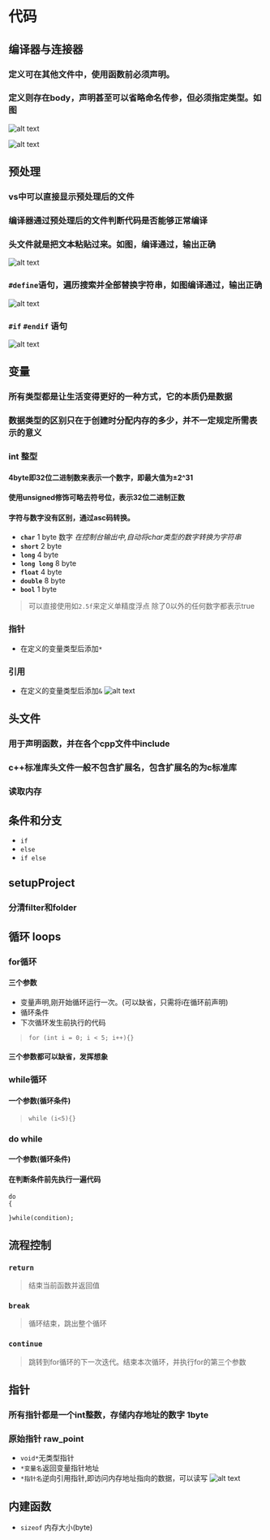 # 代码
## 编译器与连接器
### 定义可在其他文件中，使用函数前必须声明。
### 定义则存在body，声明甚至可以省略命名传参，但必须指定类型。如图
![alt text](image.png)

![alt text](image-1.png)
## 预处理
### vs中可以直接显示预处理后的文件
### 编译器通过预处理后的文件判断代码是否能够正常编译
### **头文件**就是把文本粘贴过来。如图，编译通过，输出正确
![alt text](image-2.png)
### `#define`语句，遍历搜索并全部替换字符串，如图编译通过，输出正确
![alt text](image-3.png)
### `#if` `#endif` 语句
![alt text](image-4.png)
## 变量
### 所有类型都是让生活变得更好的一种方式，它的本质仍是数据
### 数据类型的区别只在于创建时分配内存的多少，并不一定规定所需表示的意义
### int 整型
#### 4byte即32位二进制数来表示一个数字，即最大值为±2^31
#### 使用unsigned修饰可略去符号位，表示32位二进制正数
#### 字符与数字没有区别，通过asc码转换。
- **`char`** 1 byte 数字
*在控制台输出中,自动将char类型的数字转换为字符串*
- **`short`**  2 byte
- **`long`** 4 byte
- **`long long`** 8 byte
- **`float`** 4 byte
- **`double`** 8 byte
- **`bool`** 1 byte
> 可以直接使用如`2.5f`来定义单精度浮点
> 除了0以外的任何数字都表示true
### 指针 
- 在定义的变量类型后添加`*`
### 引用
- 在定义的变量类型后添加`&`
![alt text](image-5.png)
## 头文件
### 用于声明函数，并在各个cpp文件中include
### c++标准库头文件一般不包含扩展名，包含扩展名的为c标准库
### 读取内存
## 条件和分支
- `if`
- `else`
- `if else`
## setupProject
### 分清filter和folder
## 循环 loops
### for循环
#### 三个参数
- 变量声明,刚开始循环运行一次。(可以缺省，只需将i在循环前声明)
- 循环条件
- 下次循环发生前执行的代码
> `for (int i = 0; i < 5; i++){}`
#### 三个参数都可以缺省，发挥想象
### while循环
#### 一个参数(循环条件)
> `while (i<5){}`
### do while
#### 一个参数(循环条件)
#### 在判断条件前先执行一遍代码
```
do
{

}while(condition);
```
## 流程控制
### `return`
> 结束当前函数并返回值
### `break`
> 循环结束，跳出整个循环
### `continue`
> 跳转到for循环的下一次迭代。结束本次循环，并执行for的第三个参数
 
## 指针
### 所有指针都是一个int整数，存储内存地址的数字 1byte
### 原始指针 raw_point
- `void*`无类型指针
- `*变量名`返回变量指针地址
- `*指针名`逆向引用指针,即访问内存地址指向的数据，可以读写
![alt text](image-6.png)
## 内建函数
- `sizeof` 内存大小(byte)